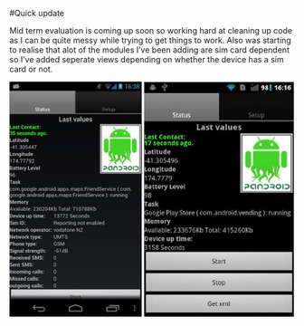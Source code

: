 #Quick update

Mid term evaluation is coming up soon so working hard at cleaning up code as I can be quite messy while trying to get things to work. Also was starting to realise that alot of the modules I’ve been adding are sim card dependent so I’ve added seperate views depending on whether the device has a sim card or not.

![Screenshots](/images/posts/screenshot-views-pandroid.jpg)
